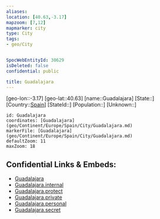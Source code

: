 ```yaml
---
aliases: 
location: [40.63,-3.17]
mapzoom: [7,12] 
mapmarker: city 
type: City
tags:
- geo/City


SpocWebEntityId: 30629
isDeleted: false
confidential: public

title: Guadalajara
---
```

[geo-lon::-3.17]
[geo-lat::40.63]
[name::Guadalajara]
[State::]
[Country::[Spain](geo/Continent/Europe/Spain.md)]
[StateId::]
[Population::]
[Unknown::]


```leaflet
id: Guadalajara
coordinates: [Guadalajara](geo/Continent/Europe/Spain/City/Guadalajara.md)
markerFile: [Guadalajara](geo/Continent/Europe/Spain/City/Guadalajara.md)
defaultZoom: 11 
maxZoom: 18
```


## Confidential Links & Embeds: 
- [Guadalajara](../../../../../../_public/geo/Continent/Europe/Spain/City/Guadalajara.md) 
- [Guadalajara.internal](../../../../../../_internal/geo/Continent/Europe/Spain/City/Guadalajara.internal.md) 
- [Guadalajara.protect](../../../../../../_protect/geo/Continent/Europe/Spain/City/Guadalajara.protect.md) 
- [Guadalajara.private](../../../../../../_private/geo/Continent/Europe/Spain/City/Guadalajara.private.md) 
- [Guadalajara.personal](../../../../../../_personal/geo/Continent/Europe/Spain/City/Guadalajara.personal.md) 
- [Guadalajara.secret](../../../../../../_secret/geo/Continent/Europe/Spain/City/Guadalajara.secret.md) 
